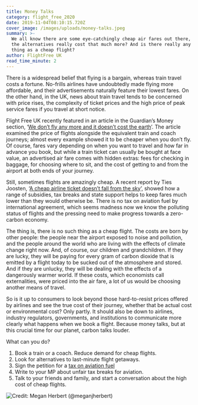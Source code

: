 ```yaml
---
title: Money Talks
category: flight_free_2020
date: 2019-11-04T08:10:15.720Z
cover_image: /images/uploads/money-talks.jpeg
summary: >-
  We all know there are some eye-catchingly cheap air fares out there, but do
  the alternatives really cost that much more? And is there really any such
  thing as a cheap flight?
author: FlightFree UK
read_time_minute: 2
---
```

There is a widespread belief that flying is a bargain, whereas train travel costs a fortune. No-frills airlines have undoubtedly made flying more affordable, and their advertisements naturally feature their lowest fares. On the other hand, in the UK, news about train travel tends to be concerned with price rises, the complexity of ticket prices and the high price of peak service fares if you travel at short notice. 

Flight Free UK recently featured in an article in the Guardian’s Money section, ‘[We don’t fly any more and it doesn’t cost the earth](https://www.theguardian.com/money/2019/aug/10/climate-crisis-holiday-no-fly-trains-ferries)’. The article examined the price of flights alongside the equivalent train and coach journeys; almost every example showed it to be cheaper when you don’t fly. Of course, fares vary depending on when you want to travel and how far in advance you book, but while a train ticket can usually be bought at face value, an advertised air fare comes with hidden extras: fees for checking in baggage, for choosing where to sit, and the cost of getting to and from the airport at both ends of your journey. 

Still, sometimes flights are amazingly cheap. A recent report by Ties Joosten, ‘[A cheap airline ticket doesn’t fall from the sky](https://www.transportenvironment.org/news/cheap-airline-ticket-doesn’t-fall-sky)’, showed how a range of subsidies, tax breaks and state support helps to keep fares much lower than they would otherwise be. There is no tax on aviation fuel by international agreement, which seems madness now we know the polluting status of flights and the pressing need to make progress towards a zero-carbon economy.

The thing is, there is no such thing as a cheap flight. The costs are born by other people: the people near the airport exposed to noise and pollution, and the people around the world who are living with the effects of climate change right now. And, of course, our children and grandchildren. If they are lucky, they will be paying for every gram of carbon dioxide that is emitted by a flight today to be sucked out of the atmosphere and stored. And if they are unlucky, they will be dealing with the effects of a dangerously warmer world. If these costs, which economists call externalities, were priced into the air fare, a lot of us would be choosing another means of travel.

So is it up to consumers to look beyond those hard-to-resist prices offered by airlines and see the true cost of their journey, whether that be actual cost or environmental cost? Only partly. It should also be down to airlines, industry regulators, governments, and institutions to communicate more clearly what happens when we book a flight. Because money talks, but at this crucial time for our planet, carbon talks louder.

What can you do?

1. Book a train or a coach. Reduce demand for cheap flights.
2. Look for alternatives to last-minute flight getaways.
3. Sign the petition for a [tax on aviation fuel](https://eci.ec.europa.eu/008/public/#/initiative)
4. Write to your MP about unfair tax breaks for aviation.
5. Talk to your friends and family, and start a conversation about the high cost of cheap flights. 

![](/images/uploads/money-talks.jpeg "Credit: Megan Herbert (@meganjherbert)")
